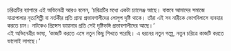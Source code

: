 চরিত্রটির ব্যাপারে এই অভিনেত্রী আরও বলেন, ‘চরিত্রটির মধ্যে একটা চ্যালেঞ্জ আছে। বাস্তবে আমাদের সমাজে যাত্রাপালার নৃত্যশিল্পী বা নর্তকীর প্রতি গ্রাম্য প্রভাবশালীদের লোলুপ দৃষ্টি থাকে। তাঁরা এই সব নারীকে ভোগবিলাসে ব্যবহার করতে চান। নাটকেও প্রিন্সেস ডায়ানার প্রতি সেই দৃষ্টিভঙ্গি প্রভাবশালীদের আছে।’  
এই অভিনেত্রীর ভাষ্য, ‘কাজটি করতে এসে নতুন কিছু শিখতে পরেছি। এ ধরনের নতুন গল্পে, নতুন চরিত্রে কাজটি করতে ভালোই লাগছে।’
